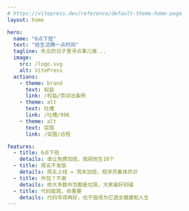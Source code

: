 ```yaml
---
# https://vitepress.dev/reference/default-theme-home-page
layout: home

hero:
  name: "6点下班"
  text: "给生活腾一点时间"
  tagline: 失业的日子里寻点事儿做...
  image:
    src: /logo.svg
    alt: VitePress
  actions:
    - theme: brand
      text: 权益
      link: /权益/劳动法条例
    - theme: alt
      text: 吐槽
      link: /吐槽/996
    - theme: alt
      text: 突围
      link: /突围/远程

features:
  - title: 6点下班
    details: 谁让免费加班，我祝他生10个
  - title: 周五不发版
    details: 周五上线 = 周末加班，程序员集体共识
  - title: 外包？不谢
    details: 绝大多数外包都是垃圾，大家最好别碰
  - title: 代码能跑，命重要
    details: 代码写得再好，也不值得为它透支健康和人生
---
```


